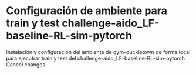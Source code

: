 # Configuración de ambiente para train y test challenge-aido_LF-baseline-RL-sim-pytorch
Instalación y configuración del ambiente de gym-duckietown de forma local para ejecutrar train y test del challenge-aido_LF-baseline-RL-sim-pytorch
Cancel changes
